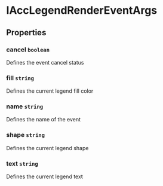# IAccLegendRenderEventArgs

## Properties

### cancel `boolean`

Defines the event cancel status

### fill `string`

Defines the current legend fill color

### name `string`

Defines the name of the event

### shape `string`

Defines the current legend shape

### text `string`

Defines the current legend text
